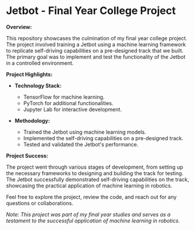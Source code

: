 # Jetbot - Final Year College Project

**Overview:**

This repository showcases the culmination of my final year college project. The project involved training a Jetbot using a machine learning framework to replicate self-driving capabilities on a pre-designed track that we built. The primary goal was to implement and test the functionality of the Jetbot in a controlled environment.

**Project Highlights:**

- **Technology Stack:**
  - TensorFlow for machine learning.
  - PyTorch for additional functionalities.
  - Jupyter Lab for interactive development.

- **Methodology:**
  - Trained the Jetbot using machine learning models.
  - Implemented the self-driving capabilities on a pre-designed track.
  - Tested and validated the Jetbot's performance.

**Project Success:**

The project went through various stages of development, from setting up the necessary frameworks to designing and building the track for testing. The Jetbot successfully demonstrated self-driving capabilities on the track, showcasing the practical application of machine learning in robotics.

Feel free to explore the project, review the code, and reach out for any questions or collaborations.

*Note: This project was part of my final year studies and serves as a testament to the successful application of machine learning in robotics.*
